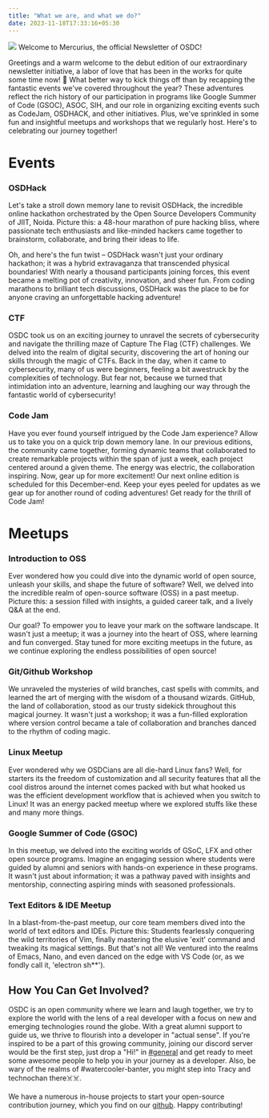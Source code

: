 ```yaml
---
title: "What we are, and what we do?"
date: 2023-11-18T17:33:16+05:30
---
```


![](https://avatars.githubusercontent.com/u/919383?s=200&v=4)
Welcome to Mercurius, the official Newsletter of OSDC!<br>

Greetings and a warm welcome to the debut edition of our extraordinary newsletter initiative, a labor of love that has been in the works for quite some time now! 🚀 What better way to kick things off than by recapping the fantastic events we've covered throughout the year? These adventures reflect the rich history of our participation in programs like Google Summer of Code (GSOC), ASOC, SIH, and our role in organizing exciting events such as CodeJam, OSDHACK, and other initiatives. Plus, we've sprinkled in some fun and insightful meetups and workshops that we regularly host. Here's to celebrating our journey together!


# Events

### OSDHack

Let's take a stroll down memory lane to revisit OSDHack, the incredible online hackathon orchestrated by the Open Source Developers Community of JIIT, Noida. Picture this: a 48-hour marathon of pure hacking bliss, where passionate tech enthusiasts and like-minded hackers came together to brainstorm, collaborate, and bring their ideas to life.

Oh, and here's the fun twist – OSDHack wasn't just your ordinary hackathon; it was a hybrid extravaganza that transcended physical boundaries! With nearly a thousand participants joining forces, this event became a melting pot of creativity, innovation, and sheer fun. From coding marathons to brilliant tech discussions, OSDHack was the place to be for anyone craving an unforgettable hacking adventure! 


### CTF

OSDC took us on an exciting journey to unravel the secrets of cybersecurity and navigate the thrilling maze of Capture The Flag (CTF) challenges. We delved into the realm of digital security, discovering the art of honing our skills through the magic of CTFs. Back in the day, when it came to cybersecurity, many of us were beginners, feeling a bit awestruck by the complexities of technology. But fear not, because we turned that intimidation into an adventure, learning and laughing our way through the fantastic world of cybersecurity! 

### Code Jam

Have you ever found yourself intrigued by the Code Jam experience? Allow us to take you on a quick trip down memory lane. In our previous editions, the community came together, forming dynamic teams that collaborated to create remarkable projects within the span of just a week, each project centered around a given theme. The energy was electric, the collaboration inspiring. Now, gear up for more excitement! Our next online edition is scheduled for this December-end. Keep your eyes peeled for updates as we gear up for another round of coding adventures! Get ready for the thrill of Code Jam! 

# Meetups

### Introduction to OSS

Ever wondered how you could dive into the dynamic world of open source, unleash your skills, and shape the future of software? Well, we delved into the incredible realm of open-source software (OSS) in a past meetup. Picture this: a session filled with insights, a guided career talk, and a lively Q&A at the end.

Our goal? To empower you to leave your mark on the software landscape. It wasn't just a meetup; it was a journey into the heart of OSS, where learning and fun converged. Stay tuned for more exciting meetups in the future, as we continue exploring the endless possibilities of open source! 

  

### Git/Github Workshop

We unraveled the mysteries of wild branches, cast spells with commits, and learned the art of merging with the wisdom of a thousand wizards. GitHub, the land of collaboration, stood as our trusty sidekick throughout this magical journey.
It wasn't just a workshop; it was a fun-filled exploration where version control became a tale of collaboration and branches danced to the rhythm of coding magic.


### Linux Meetup

Ever wondered why we OSDCians are all die-hard Linux fans? Well, for starters its the freedom of customization and all security features that all the cool distros around the internet comes packed with but what hooked us was the efficient development workflow that is achieved when you switch to Linux! It was an energy packed meetup where we explored stuffs like these and many more things.
  

### Google Summer of Code (GSOC)

In this meetup, we delved into the exciting worlds of GSoC, LFX and other open source programs. Imagine an engaging session where students were guided by alumni and seniors with hands-on experience in these programs. It wasn't just about information; it was a pathway paved with insights and mentorship, connecting aspiring minds with seasoned professionals.

### Text Editors & IDE Meetup

 In a blast-from-the-past meetup, our core team members dived into the world of text editors and IDEs. Picture this: Students fearlessly conquering the wild territories of Vim, finally mastering the elusive 'exit' command and tweaking its magical settings. But that's not all! We ventured into the realms of Emacs, Nano, and even danced on the edge with VS Code (or, as we fondly call it, 'electron sh**').

## How You Can Get Involved?

OSDC is an open community where we learn and laugh together, we try to explore the world with the lens of a real developer with a focus on new and emerging technologies round the globe. With a great alumni support to guide us, we thrive to flourish into a developer in "actual sense". If you're inspired to be a part of this growing community, joining our discord server would be the first step, just drop a "Hi!" in [#general](https://discord.gg/yH5GxE23cZ) and get ready to meet some awesome people to help you in your journey as a developer. Also, be wary of the realms of #watercooler-banter, you might step into Tracy and technochan there☠️☠️.

We have a numerous in-house projects to start your open-source contribution journey, which you find on our [github](https://github.com/osdc).
Happy contributing!